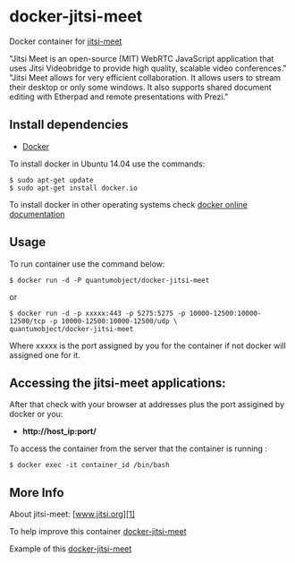 # docker-jitsi-meet

Docker container for [jitsi-meet][3]

"Jitsi Meet is an open-source (MIT) WebRTC JavaScript application that uses Jitsi Videobridge to provide high quality, scalable video conferences."  "Jitsi Meet allows for very efficient collaboration. It allows users to stream their desktop or only some windows. It also supports shared document editing with Etherpad and remote presentations with Prezi."


## Install dependencies

  - [Docker][2]

To install docker in Ubuntu 14.04 use the commands:

    $ sudo apt-get update
    $ sudo apt-get install docker.io

 To install docker in other operating systems check [docker online documentation][4]

## Usage

To run container use the command below:

    $ docker run -d -P quantumobject/docker-jitsi-meet

or

    $ docker run -d -p xxxxx:443 -p 5275:5275 -p 10000-12500:10000-12500/tcp -p 10000-12500:10000-12500/udp \             quantumobject/docker-jitsi-meet

Where xxxxx is the port assigned by you for the container if not docker will assigned one for it.

## Accessing the jitsi-meet applications:

After that check with your browser at addresses plus the port assigined by docker or you:

  - **http://host_ip:port/**

To access the container from the server that the container is running :

    $ docker exec -it container_id /bin/bash


## More Info

About jitsi-meet: [www.jitsi.org][1]

To help improve this container [docker-jitsi-meet][5]

Example of this [docker-jitsi-meet][6]

[1]:https://jitsi.org/
[2]:https://www.docker.com
[3]:https://jitsi.org/
[4]:http://docs.docker.com
[5]:https://github.com/QuantumObject/docker-jitsi-meet
[6]:https://www.quantumobject.com:32773
